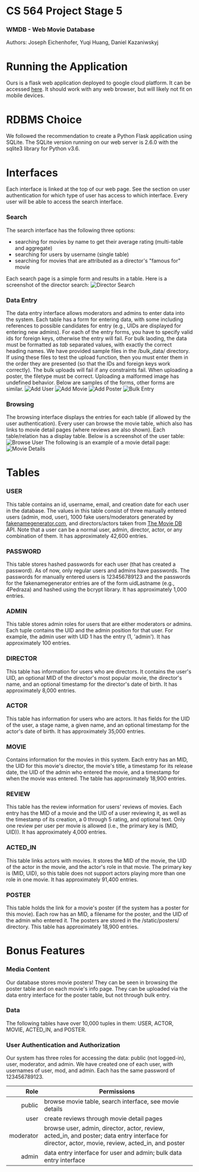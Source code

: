 # CS 564 Project Stage 5
### WMDB - Web Movie Database
Authors: Joseph Eichenhofer, Yuqi Huang, Daniel Kazaniwskyj


# Running the Application

Ours is a flask web application deployed to google cloud platform. It can be accessed [here](http://35.224.121.2:5000). It should work with any web browser, but will likely not fit on mobile devices.


# RDBMS Choice

We followed the recommendation to create a Python Flask application using SQLite. The SQLite version running on our web server is 2.6.0 with the sqlite3 library for Python v3.6.


# Interfaces
Each interface is linked at the top of our web page. See the section on user authentication for which type of user has access to which interface. Every user will be able to access the search interface.

### Search
The search interface has the following three options:
* searching for movies by name to get their average rating (multi-table and aggregate)
* searching for users by username (single table)
* searching for movies that are attributed as a director's "famous for" movie

Each search page is a simple form and results in a table. Here is a screenshot of the director search:
![Director Search](screenshots/search_director.png)

### Data Entry
The data entry interface allows moderators and admins to enter data into the system. Each table has a form for entering data, with some including references to possible candidates for entry (e.g., UIDs are displayed for entering new admins). For each of the entry forms, you have to specify valid ids for foreign keys, otherwise the entry will fail. For bulk laoding, the data must be formatted as *tab* separated values, with exactly the correct heading names. We have provided sample files in the /bulk_data/ directory. If using these files to test the upload function, then you must enter them in the order they are presented (so that the IDs and foreign keys work correctly). The bulk uploads will fail if any constraints fail. When uploading a poster, the filetype must be correct. Uploading a malformed image has undefined behavior. Below are samples of the forms, other forms are similar.
![Add User](screenshots/add_user.png)
![Add Movie](screenshots/add_movie.png)
![Add Poster](screenshots/add_poster.png)
![Bulk Entry](screenshots/add_bulk.png)

### Browsing
The browsing interface displays the entries for each table (if allowed by the user authentication). Every user can browse the movie table, which also has links to movie detail pages (where reviews are also shown). Each table/relation has a display table. Below is a screenshot of the user table:
![Browse User](screenshots/browse_user.png)
The following is an example of a movie detail page:
![Movie Details](screenshots/movie_details.png)


# Tables

### USER
This table contains an id, username, email, and creation date for each user in the database. The values in this table consist of three manually entered users (admin, mod, user), 1000 fake users/moderators generated by [fakenamegenerator.com](http://www.fakenamegenerator.com/order.php), and directors/actors taken from [The Movie DB](https://www.themoviedb.org) API. Note that a user can be a normal user, admin, director, actor, or any combination of them. It has approximately 42,600 entries.

### PASSWORD
This table stores hashed passwords for each user (that has created a password). As of now, only regular users and admins have passwords. The passwords for manually entered users is 123456789123 and the passwords for the fakenamegenerator entries are of the form uidLastname (e.g., 4Pedraza) and hashed using the bcrypt library. It has approximately 1,000 entries.

### ADMIN
This table stores admin roles for users that are either moderators or admins. Each tuple contains the UID and the admin position for that user. For example, the admin user with UID 1 has the entry (1, 'admin'). It has approximately 100 entries.

### DIRECTOR
This table has information for users who are directors. It contains the user's UID, an optional MID of the director's most popular movie, the director's name, and an optional timestamp for the director's date of birth. It has approximately 8,000 entries.

### ACTOR
This table has information for users who are actors. It has fields for the UID of the user, a stage name, a given name, and an optional timestamp for the actor's date of birth. It has approximately 35,000 entries.

### MOVIE
Contains information for the movies in this system. Each entry has an MID, the UID for this movie's director, the movie's title, a timestamp for its release date, the UID of the admin who entered the movie, and a timestamp for when the movie was entered. The table has approximately 18,900 entries.

### REVIEW
This table has the review information for users' reviews of movies. Each entry has the MID of a movie and the UID of a user reviewing it, as well as the timestamp of its creation, a 0 through 5 rating, and optional text. Only one review per user per movie is allowed (i.e., the primary key is (MID, UID)). It has approximately 4,000 entries.

### ACTED_IN
This table links actors with movies. It stores the MID of the movie, the UID of the actor in the movie, and the actor's role in that movie. The primary key is (MID, UID), so this table does not support actors playing more than one role in one movie. It has approximately 91,400 entries.

### POSTER
This table holds the link for a movie's poster (if the system has a poster for this movie). Each row has an MID, a filename for the poster, and the UID of the admin who entered it. The posters are stored in the /static/posters/ directory. This table has approximately 18,900 entries.


# Bonus Features

### Media Content
Our database stores movie posters! They can be seen in browsing the poster table and on each movie's info page. They can be uploaded via the data entry interface for the poster table, but not through bulk entry.

### Data
The following tables have over 10,000 tuples in them: USER, ACTOR, MOVIE, ACTED_IN, and POSTER.

### User Authentication and Authorization
Our system has three roles for accessing the data: public (not logged-in), user, moderator, and admin. We have created one of each user, with usernames of user, mod, and admin. Each has the same password of 123456789123.

| Role      | Permissions   |
| ---------:| ------------- |
| public    | browse movie table, search interface, see movie details            |
| user      | create reviews through movie detail pages                          |
| moderator | browse user, admin, director, actor, review, acted_in, and poster; data entry interface for director, actor, movie, review, acted_in, and poster |
| admin     | data entry interface for user and admin; bulk data entry interface |
